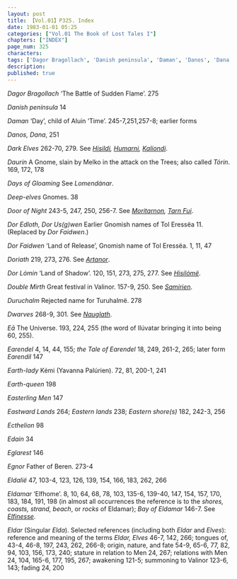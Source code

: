 ```yaml
---
layout: post
title: 【Vol.01】P325. Index
date: 1983-01-01 05:25
categories: ["Vol.01 The Book of Lost Tales I"]
chapters: ["INDEX"]
page_num: 325
characters: 
tags: ['Dagor Bragollach', 'Danish peninsula', 'Daman', 'Danos', 'Dana', 'Dark Elves', 'Daurin', 'Tórin', 'Days of Gloaming', 'Deep-elves', 'Door of Night', 'Dor Edloth, Dor Us(g)wen', 'Dor Faidwen', 'Doriath', 'Dor Lómin', 'Double Mirth', 'Duruchalm', 'Dwarves', 'Eā', 'Earendel', 'the Tale of Earendel', 'Earendil', 'Earth-lady', 'Earth-queen', 'Easterling Men', 'Eastward Lands', 'Eastern lands', 'Eastern shore(s)', 'Ecthelion', 'Edain', 'Eglarest', 'Egnor', 'Eldalië', 'Eldamar', 'Bay of Eldamar', 'Eldar']
description: 
published: true
---
```


<I>Dagor Bragollach</I> ‘The Battle of Sudden Flame’. 275

<I>Danish peninsula</I> 14

<I>Daman</I> ‘Day’, child of Aluin ‘Time’. 245-7,251,257-8; earlier forms

<I>Danos, Dana</I>, 251

<I>Dark Elves</I> 262-70, 279. See <I>[Hisildi]({{site.baseurl}}/tags#Hisildi), [Humarni]({{site.baseurl}}/tags#Humarni), [Kaliondi]({{site.baseurl}}/tags#Kaliondi)</I>.

<I>Daurin</I> A Gnome, slain by Melko in the attack on the Trees; also called <I>Tórin</I>. 169, 172, 178

<I>Days of Gloaming</I> See <I>Lomendánar</I>.

<I>Deep-elves</I> Gnomes. 38

<I>Door of Night</I> 243-5, 247, 250, 256-7. See <I>[Moritarnon]({{site.baseurl}}/tags#Moritarnon), [Tarn Fui]({{site.baseurl}}/tags#Tarn%20Fui)</I>.

<I>Dor Edloth, Dor Us(g)wen</I> Earlier Gnomish names of Tol Eressëa 11. (Replaced by <I>Dor Faidwen</I>.)

<I>Dor Faidwen</I> ‘Land of Release’, Gnomish name of Tol Eressëa. 1, 11, 47

<I>Doriath</I> 219, 273, 276. See <I>[Artanor]({{site.baseurl}}/tags#Artanor)</I>.

<I>Dor Lómin</I> ‘Land of Shadow’. 120, 151, 273, 275, 277. See <I>[Hisilómë]({{site.baseurl}}/tags#Hisilómë)</I>.

<I>Double Mirth</I> Great festival in Valinor. 157-9, 250. See <I>[Samírien]({{site.baseurl}}/tags#Samírien)</I>.

<I>Duruchalm</I> Rejected name for Turuhalmë. 278

<I>Dwarves</I> 268-9, 301. See <I>[Nauglath]({{site.baseurl}}/tags#Nauglath)</I>.

<I>Eā</I> The Universe. 193, 224, 255 (the word of Ilúvatar bringing it into being 60, 255).

<I>Earendel</I> 4, 14, 44, 155; <I>the Tale of Earendel</I> 18, 249, 261-2, 265; later form <I>Earendil</I> 147

<I>Earth-lady</I> Kémi (Yavanna Palúrien). 72, 81, 200-1, 241

<I>Earth-queen</I> 198

<I>Easterling Men</I> 147

<I>Eastward Lands</I> 264; <I>Eastern lands</I> 238; <I>Eastern shore(s)</I> 182, 242-3, 256

<I>Ecthelion</I> 98

<I>Edain</I> 34

<I>Eglarest</I> 146

<I>Egnor</I> Father of Beren. 273-4

<I>Eldalië</I> 47, 103-4, 123, 126, 139, 154, 166, 183, 262, 266

<I>Eldamar</I> ‘Elfhome’. 8, 10, 64, 68, 78, 103, 135-6, 139-40, 147, 154, 157, 170, 183, 184, 191, 198 (in almost all occurrences the reference is to the <I>shores, coasts, strand, beach</I>, or <I>rocks</I> of Eldamar); <I>Bay of Eldamar</I> 146-7. See <I>[Elfinesse]({{site.baseurl}}/tags#Elfinesse)</I>.

<I>Eldar</I> (Singular <I>Elda</I>). Selected references (including both <I>Eldar</I> and <I>Elves</I>): reference and meaning of the terms <I>Eldar, Elves</I> 46-7, 142, 266; tongues of, 43-4, 46-8, 197, 243, 262, 266-8; origin, nature, and fate 54-9, 65-6, 77, 82, 94, 103, 156, 173, 240; stature in relation to Men 24, 267; relations with Men 24, 104, 165-6, 177, 195, 267; awakening 121-5; summoning to Valinor 123-6, 143; fading 24, 200

